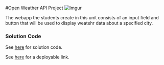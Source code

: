 #Open Weather API Project
![Imgur](http://i.imgur.com/wU98le9m.jpg)

The webapp the students create in this unit consists of an input field and button that will be used to display weatehr data about a specified city.


### Solution Code
See [here](solutionCode) for solution code.

See [here]() for a deployable link.



